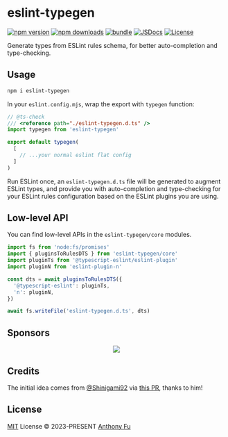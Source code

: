 # eslint-typegen

[![npm version][npm-version-src]][npm-version-href]
[![npm downloads][npm-downloads-src]][npm-downloads-href]
[![bundle][bundle-src]][bundle-href]
[![JSDocs][jsdocs-src]][jsdocs-href]
[![License][license-src]][license-href]

Generate types from ESLint rules schema, for better auto-completion and type-checking.

## Usage

```bash
npm i eslint-typegen
```

In your `eslint.config.mjs`, wrap the export with `typegen` function:

```ts
// @ts-check
/// <reference path="./eslint-typegen.d.ts" />
import typegen from 'eslint-typegen'

export default typegen(
  [
    // ...your normal eslint flat config
  ]
)
```

Run ESLint once, an `eslint-typegen.d.ts` file will be generated to augment ESLint types, and provide you with auto-completion and type-checking for your ESLint rules configuration based on the ESLint plugins you are using.

## Low-level API

You can find low-level APIs in the `eslint-typegen/core` modules.

```ts
import fs from 'node:fs/promises'
import { pluginsToRulesDTS } from 'eslint-typegen/core'
import pluginTs from '@typescript-eslint/eslint-plugin'
import pluginN from 'eslint-plugin-n'

const dts = await pluginsToRulesDTS({
  '@typescript-eslint': pluginTs,
  'n': pluginN,
})

await fs.writeFile('eslint-typegen.d.ts', dts)
```

## Sponsors

<p align="center">
  <a href="https://cdn.jsdelivr.net/gh/antfu/static/sponsors.svg">
    <img src='https://cdn.jsdelivr.net/gh/antfu/static/sponsors.svg'/>
  </a>
</p>

## Credits

The initial idea comes from [@Shinigami92](https://github.com/Shinigami92) via [this PR](https://github.com/eslint-stylistic/eslint-stylistic/pull/14), thanks to him!

## License

[MIT](./LICENSE) License © 2023-PRESENT [Anthony Fu](https://github.com/antfu)

<!-- Badges -->

[npm-version-src]: https://img.shields.io/npm/v/eslint-typegen?style=flat&colorA=080f12&colorB=1fa669
[npm-version-href]: https://npmjs.com/package/eslint-typegen
[npm-downloads-src]: https://img.shields.io/npm/dm/eslint-typegen?style=flat&colorA=080f12&colorB=1fa669
[npm-downloads-href]: https://npmjs.com/package/eslint-typegen
[bundle-src]: https://img.shields.io/bundlephobia/minzip/eslint-typegen?style=flat&colorA=080f12&colorB=1fa669&label=minzip
[bundle-href]: https://bundlephobia.com/result?p=eslint-typegen
[license-src]: https://img.shields.io/github/license/antfu/eslint-typegen.svg?style=flat&colorA=080f12&colorB=1fa669
[license-href]: https://github.com/antfu/eslint-typegen/blob/main/LICENSE
[jsdocs-src]: https://img.shields.io/badge/jsdocs-reference-080f12?style=flat&colorA=080f12&colorB=1fa669
[jsdocs-href]: https://www.jsdocs.io/package/eslint-typegen
